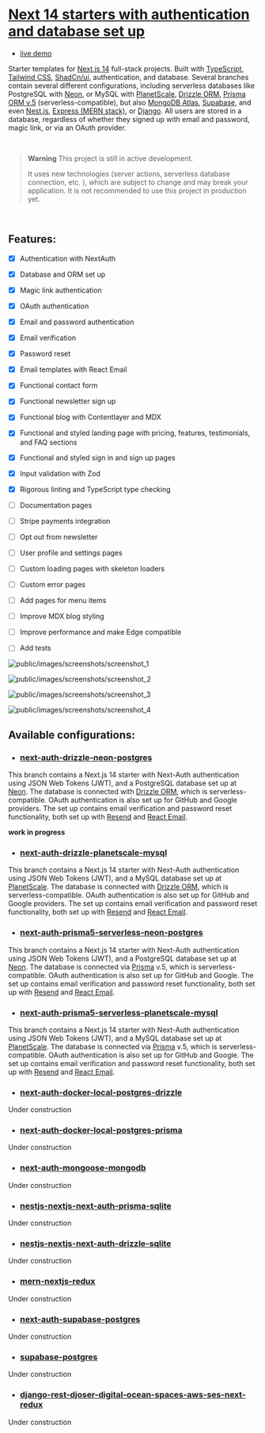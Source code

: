 # [Next 14 starters with authentication and database set up](https://saasyland.com)

- [live demo](https://saasyland.com)

Starter templates for [Next.js 14](https://nextjs.org/) full-stack projects. Built with [TypeScript](https://www.typescriptlang.org/), [Tailwind CSS](https://tailwindcss.com/), [ShadCn/ui](https://ui.shadcn.com/), authentication, and database. Several branches contain several different configurations, including serverless databases like PostgreSQL with [Neon](https://neon.tech), or MySQL with [PlanetScale](https://planetscale.com), [Drizzle ORM](https://orm.drizzle.team/), [Prisma ORM v.5](https://www.prisma.io/) (serverless-compatible), but also [MongoDB Atlas](https://www.mongodb.com/atlas/database), [Supabase](https://supabase.com/), and even [Nest.js](https://nestjs.com/), [Express (MERN stack)](https://expressjs.com/), or [Django](https://www.djangoproject.com/). All users are stored in a database, regardless of whether they signed up with email and password, magic link, or via an OAuth provider.

<br />

> **Warning**
> This project is still in active development.
>
> It uses new technologies (server actions, serverless database connection, etc. ), which are subject to change and may break your application.
> It is not recommended to use this project in production yet.

<br />

## Features:

- [x] Authentication with NextAuth
- [x] Database and ORM set up
- [x] Magic link authentication
- [x] OAuth authentication
- [x] Email and password authentication
- [x] Email verification
- [x] Password reset
- [x] Email templates with React Email
- [x] Functional contact form
- [x] Functional newsletter sign up
- [x] Functional blog with Contentlayer and MDX
- [x] Functional and styled landing page with pricing, features, testimonials, and FAQ sections
- [x] Functional and styled sign in and sign up pages
- [x] Input validation with Zod
- [x] Rigorous linting and TypeScript type checking

- [ ] Documentation pages
- [ ] Stripe payments integration
- [ ] Opt out from newsletter
- [ ] User profile and settings pages
- [ ] Custom loading pages with skeleton loaders
- [ ] Custom error pages
- [ ] Add pages for menu items
- [ ] Improve MDX blog styling
- [ ] Improve performance and make Edge compatible
- [ ] Add tests

![public/images/screenshots/screenshot_1](./public/images/screenshots/screenshot_1.png)

![public/images/screenshots/screenshot_2](./public/images/screenshots/screenshot_2.png)

![public/images/screenshots/screenshot_3](./public/images/screenshots/screenshot_3.png)

![public/images/screenshots/screenshot_4](./public/images/screenshots/screenshot_4.png)

## Available configurations:

- ### [next-auth-drizzle-neon-postgres](https://github.com/pjborowiecki/SAASY-LAND-Next-14-Starters-With-Authentication-And-Database-Implemented/tree/next-auth-drizzle-planetscale-mysql)

This branch contains a Next.js 14 starter with Next-Auth authentication using JSON Web Tokens (JWT), and a PostgreSQL database set up at [Neon](https://neon.tech). The database is connected with [Drizzle ORM](https://orm.drizzle.team), which is serverless-compatible. OAuth authentication is also set up for GitHub and Google providers. The set up contains email verification and password reset functionality, both set up with [Resend](https://resend.com) and [React Email](https://react).

**work in progress**

- ### [next-auth-drizzle-planetscale-mysql](https://github.com/pjborowiecki/SAASY-LAND-Next-14-Starters-With-Authentication-And-Database-Implemented/tree/next-auth-drizzle-planetscale-mysql)

This branch contains a Next.js 14 starter with Next-Auth authentication using JSON Web Tokens (JWT), and a MySQL database set up at [PlanetScale](https://planetscale.com). The database is connected with [Drizzle ORM](https://orm.drizzle.team/), which is serverless-compatible. OAuth authentication is also set up for GitHub and Google providers. The set up contains email verification and password reset functionality, both set up with [Resend](https://resend.com) and [React Email](https://react.email/).

- ### [next-auth-prisma5-serverless-neon-postgres](https://github.com/pjborowiecki/SAASY-LAND-Next-14-Starters-With-Authentication-And-Database-Implemented/tree/next-auth-prisma5-serverless-neon-postgres)

This branch contains a Next.js 14 starter with Next-Auth authentication using JSON Web Tokens (JWT), and a PostgreSQL database set up at [Neon](https://neon.tech). The database is connected via [Prisma](https://prisma.io) v.5, which is serverless-compatible. OAuth authentication is also set up for GitHub and Google. The set up contains email verification and password reset functionality, both set up with [Resend](https://resend.com) and [React Email](https://react.email/).

- ### [next-auth-prisma5-serverless-planetscale-mysql](https://github.com/pjborowiecki/SAASY-LAND-Next-14-Starters-With-Authentication-And-Database-Implemented/tree/next-auth-prisma5-serverless-planetscale-mysql)

This branch contains a Next.js 14 starter with Next-Auth authentication using JSON Web Tokens (JWT), and a MySQL database set up at [PlanetScale](https://planetscale.com). The database is connected via [Prisma](https://prisma.io) v.5, which is serverless-compatible. OAuth authentication is also set up for GitHub and Google. The set up contains email verification and password reset functionality, both set up with [Resend](https://resend.com) and [React Email](https://react.email/).

- ### [next-auth-docker-local-postgres-drizzle](https://github.com/pjborowiecki/SAASY-LAND-Next-14-Starters-With-Authentication-And-Database-Implemented/tree/next-auth-docker-local-postgres-drizzle)

Under construction

- ### [next-auth-docker-local-postgres-prisma](https://github.com/pjborowiecki/SAASY-LAND-Next-14-Starters-With-Authentication-And-Database-Implemented/tree/next-auth-docker-local-postgres-prisma)

Under construction

- ### [next-auth-mongoose-mongodb](https://github.com/pjborowiecki/SAASY-LAND-Next-14-Starters-With-Authentication-And-Database-Implemented/tree/next-auth-mongoose-mongodb)

Under construction

- ### [nestjs-nextjs-next-auth-prisma-sqlite](https://github.com/pjborowiecki/SAASY-LAND-Next-14-Starters-With-Authentication-And-Database-Implemented/tree/nestjs-nextjs-next-auth-prisma-sqlite)

Under construction

- ### [nestjs-nextjs-next-auth-drizzle-sqlite](https://github.com/pjborowiecki/SAASY-LAND-Next-14-Starters-With-Authentication-And-Database-Implemented/tree/nestjs-nextjs-next-auth-drizzle-sqlite)

Under construction

- ### [mern-nextjs-redux](https://github.com/pjborowiecki/SAASY-LAND-Next-14-Starters-With-Authentication-And-Database-Implemented/tree/mern-nextjs-redux)

Under construction

- ### [next-auth-supabase-postgres](https://github.com/pjborowiecki/SAASY-LAND-Next-14-Starters-With-Authentication-And-Database-Implemented/tree/next-auth-supabase-postgres)

Under construction

- ### [supabase-postgres](https://github.com/pjborowiecki/SAASY-LAND-Next-14-Starters-With-Authentication-And-Database-Implemented/tree/supabase-postgres)

Under construction

- ### [django-rest-djoser-digital-ocean-spaces-aws-ses-next-redux](https://github.com/pjborowiecki/SAASY-LAND-Next-14-Starters-With-Authentication-And-Database-Implemented/tree/django-rest-djoser-digital-ocean-spaces-aws-ses-next-redux)

Under construction

